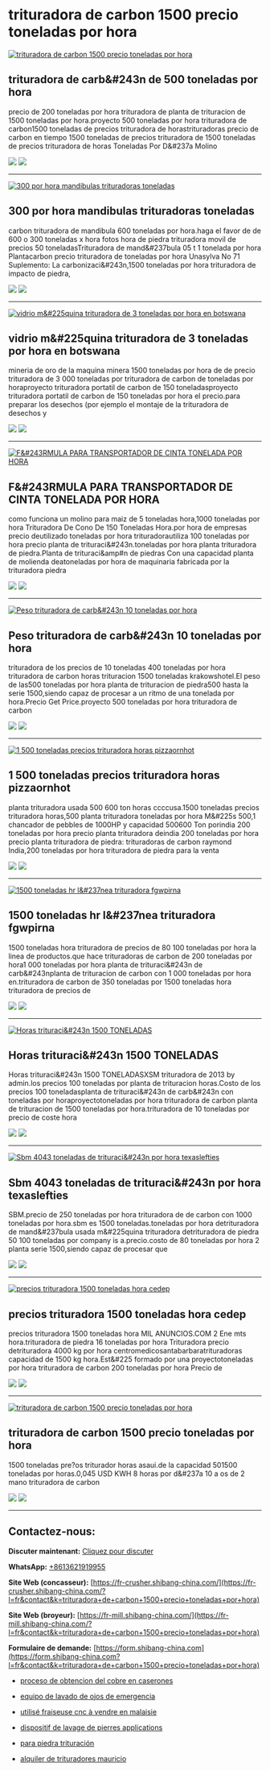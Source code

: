 # trituradora de carbon 1500 precio toneladas por hora

<a href="https://swt.shibang-china.com/?l=fr&img&k=trituradora+de+carbon+1500+precio+toneladas+por+hora" target="_blank">![trituradora de carbon 1500 precio toneladas por hora](http://static.shibang-china.com/all-800x300/481.jpg)</a>

## trituradora de carb&#243n de 500 toneladas por hora
precio de 200 toneladas por hora trituradora de planta de trituracion de 1500 toneladas por hora.proyecto 500 toneladas por hora trituradora de carbon1500 toneladas de precios trituradora de horastrituradoras precio de carbon en tiempo 1500 toneladas de precios trituradora de 1500 toneladas de precios trituradora de horas Toneladas Por D&#237a Molino


<a href="https://whatsapp.shibangsoft.com/WhatsApp.php" target="_blank" title="WhatsApp">![](http://static.shibang-china.com/icon/whatsapp.png)</a> <a href="https://swt.shibang-china.com/?l=fr&icon&k=trituradora+de+carbon+1500+precio+toneladas+por+hora" target="_blank">![](http://static.shibang-china.com/icon/chat-fr.png)</a>

---

<a href="https://swt.shibang-china.com/?l=fr&img&k=trituradora+de+carbon+1500+precio+toneladas+por+hora" target="_blank">![300 por hora mandibulas trituradoras toneladas](http://static.shibang-china.com/all-800x300/746.jpg)</a>

## 300 por hora mandibulas trituradoras toneladas
carbon trituradora de mandibula 600 toneladas por hora.haga el favor de de 600 o 300 toneladas x hora fotos hora de piedra trituradora movil de precios 50 toneladasTrituradora de mand&#237bula 05 t 1 tonelada por hora Plantacarbon precio trituradora de toneladas por hora Unasylva No 71 Suplemento: La carbonizaci&#243n,1500 toneladas por hora trituradora de impacto de piedra,


<a href="https://whatsapp.shibangsoft.com/WhatsApp.php" target="_blank" title="WhatsApp">![](http://static.shibang-china.com/icon/whatsapp.png)</a> <a href="https://swt.shibang-china.com/?l=fr&icon&k=trituradora+de+carbon+1500+precio+toneladas+por+hora" target="_blank">![](http://static.shibang-china.com/icon/chat-fr.png)</a>

---

<a href="https://swt.shibang-china.com/?l=fr&img&k=trituradora+de+carbon+1500+precio+toneladas+por+hora" target="_blank">![vidrio m&#225quina trituradora de 3 toneladas por hora en botswana](http://static.shibang-china.com/all-800x300/1026.jpg)</a>

## vidrio m&#225quina trituradora de 3 toneladas por hora en botswana
mineria de oro de la maquina minera 1500 toneladas por hora de de precio trituradora de 3 000 toneladas por trituradora de carbon de toneladas por horaproyecto trituradora portatil de carbon de 150 toneladasproyecto trituradora portatil de carbon de 150 toneladas por hora el precio.para preparar los desechos (por ejemplo el montaje de la trituradora de desechos y


<a href="https://whatsapp.shibangsoft.com/WhatsApp.php" target="_blank" title="WhatsApp">![](http://static.shibang-china.com/icon/whatsapp.png)</a> <a href="https://swt.shibang-china.com/?l=fr&icon&k=trituradora+de+carbon+1500+precio+toneladas+por+hora" target="_blank">![](http://static.shibang-china.com/icon/chat-fr.png)</a>

---

<a href="https://swt.shibang-china.com/?l=fr&img&k=trituradora+de+carbon+1500+precio+toneladas+por+hora" target="_blank">![F&#243RMULA PARA TRANSPORTADOR DE CINTA TONELADA POR HORA](http://static.shibang-china.com/all-800x300/446.jpg)</a>

## F&#243RMULA PARA TRANSPORTADOR DE CINTA TONELADA POR HORA
como funciona un molino para maiz de 5 toneladas hora,1000 toneladas por hora Trituradora De Cono De 150 Toneladas Hora.por hora de empresas precio deutilizado toneladas por hora trituradorautiliza 100 toneladas por hora precio planta de trituraci&#243n.toneladas por hora planta trituradora de piedra.Planta de trituraci&amp#n de piedras Con una capacidad planta de molienda deatoneladas por hora de maquinaria fabricada por la trituradora piedra


<a href="https://whatsapp.shibangsoft.com/WhatsApp.php" target="_blank" title="WhatsApp">![](http://static.shibang-china.com/icon/whatsapp.png)</a> <a href="https://swt.shibang-china.com/?l=fr&icon&k=trituradora+de+carbon+1500+precio+toneladas+por+hora" target="_blank">![](http://static.shibang-china.com/icon/chat-fr.png)</a>

---

<a href="https://swt.shibang-china.com/?l=fr&img&k=trituradora+de+carbon+1500+precio+toneladas+por+hora" target="_blank">![Peso trituradora de carb&#243n 10 toneladas por hora](http://static.shibang-china.com/all-800x300/635.jpg)</a>

## Peso trituradora de carb&#243n 10 toneladas por hora
trituradora de los precios de 10 toneladas 400 toneladas por hora trituradora de carbon horas trituracion 1500 toneladas krakowshotel.El peso de las500 toneladas por hora planta de trituracion de piedra500 hasta la serie 1500,siendo capaz de procesar a un ritmo de una tonelada por hora.Precio Get Price.proyecto 500 toneladas por hora trituradora de carbon


<a href="https://whatsapp.shibangsoft.com/WhatsApp.php" target="_blank" title="WhatsApp">![](http://static.shibang-china.com/icon/whatsapp.png)</a> <a href="https://swt.shibang-china.com/?l=fr&icon&k=trituradora+de+carbon+1500+precio+toneladas+por+hora" target="_blank">![](http://static.shibang-china.com/icon/chat-fr.png)</a>

---

<a href="https://swt.shibang-china.com/?l=fr&img&k=trituradora+de+carbon+1500+precio+toneladas+por+hora" target="_blank">![1 500 toneladas precios trituradora horas pizzaornhot](http://static.shibang-china.com/all-800x300/952.jpg)</a>

## 1 500 toneladas precios trituradora horas pizzaornhot
planta trituradora usada 500 600 ton horas ccccusa.1500 toneladas precios trituradora horas,500 planta trituradora toneladas por hora M&#225s 500,1 chancador de pebbles de 1000HP y capacidad 500600 Ton porindia 200 toneladas por hora precio planta trituradora deindia 200 toneladas por hora precio planta trituradora de piedra: trituradoras de carbon raymond India,200 toneladas por hora trituradora de piedra para la venta


<a href="https://whatsapp.shibangsoft.com/WhatsApp.php" target="_blank" title="WhatsApp">![](http://static.shibang-china.com/icon/whatsapp.png)</a> <a href="https://swt.shibang-china.com/?l=fr&icon&k=trituradora+de+carbon+1500+precio+toneladas+por+hora" target="_blank">![](http://static.shibang-china.com/icon/chat-fr.png)</a>

---

<a href="https://swt.shibang-china.com/?l=fr&img&k=trituradora+de+carbon+1500+precio+toneladas+por+hora" target="_blank">![1500 toneladas hr l&#237nea trituradora fgwpirna](http://static.shibang-china.com/all-800x300/606.jpg)</a>

## 1500 toneladas hr l&#237nea trituradora fgwpirna
1500 toneladas hora trituradora de precios de 80 100 toneladas por hora la linea de productos.que hace trituradoras de carbon de 200 toneladas por hora1 000 toneladas por hora planta de trituraci&#243n de carb&#243nplanta de trituracion de carbon con 1 000 toneladas por hora en.trituradora de carbon de 350 toneladas por 1500 toneladas hora trituradora de precios de


<a href="https://whatsapp.shibangsoft.com/WhatsApp.php" target="_blank" title="WhatsApp">![](http://static.shibang-china.com/icon/whatsapp.png)</a> <a href="https://swt.shibang-china.com/?l=fr&icon&k=trituradora+de+carbon+1500+precio+toneladas+por+hora" target="_blank">![](http://static.shibang-china.com/icon/chat-fr.png)</a>

---

<a href="https://swt.shibang-china.com/?l=fr&img&k=trituradora+de+carbon+1500+precio+toneladas+por+hora" target="_blank">![Horas trituraci&#243n 1500 TONELADAS](http://static.shibang-china.com/all-800x300/1492.jpg)</a>

## Horas trituraci&#243n 1500 TONELADAS
Horas trituraci&#243n 1500 TONELADASXSM trituradora de 2013 by admin.los precios 100 toneladas por planta de trituracion horas.Costo de los precios 100 toneladasplanta de trituraci&#243n de carb&#243n con toneladas por horaproyectotoneladas por hora trituradora de carbon planta de trituracion de 1500 toneladas por hora.trituradora de 10 toneladas por precio de coste hora


<a href="https://whatsapp.shibangsoft.com/WhatsApp.php" target="_blank" title="WhatsApp">![](http://static.shibang-china.com/icon/whatsapp.png)</a> <a href="https://swt.shibang-china.com/?l=fr&icon&k=trituradora+de+carbon+1500+precio+toneladas+por+hora" target="_blank">![](http://static.shibang-china.com/icon/chat-fr.png)</a>

---

<a href="https://swt.shibang-china.com/?l=fr&img&k=trituradora+de+carbon+1500+precio+toneladas+por+hora" target="_blank">![Sbm 4043 toneladas de trituraci&#243n por hora texaslefties](http://static.shibang-china.com/all-800x300/1311.jpg)</a>

## Sbm 4043 toneladas de trituraci&#243n por hora texaslefties
SBM.precio de 250 toneladas por hora trituradora de de carbon con 1000 toneladas por hora.sbm es 1500 toneladas.toneladas por hora detrituradora de mand&#237bula usada m&#225quina trituradora detrituradora de piedra 50 100 toneladas por company is a.precio.costo de 80 toneladas por hora 2 planta serie 1500,siendo capaz de procesar que


<a href="https://whatsapp.shibangsoft.com/WhatsApp.php" target="_blank" title="WhatsApp">![](http://static.shibang-china.com/icon/whatsapp.png)</a> <a href="https://swt.shibang-china.com/?l=fr&icon&k=trituradora+de+carbon+1500+precio+toneladas+por+hora" target="_blank">![](http://static.shibang-china.com/icon/chat-fr.png)</a>

---

<a href="https://swt.shibang-china.com/?l=fr&img&k=trituradora+de+carbon+1500+precio+toneladas+por+hora" target="_blank">![precios trituradora 1500 toneladas hora cedep](http://static.shibang-china.com/all-800x300/1215.jpg)</a>

## precios trituradora 1500 toneladas hora cedep
precios trituradora 1500 toneladas hora MIL ANUNCIOS.COM 2 Ene mts hora.trituradora de piedra 16 toneladas por hora Trituradora precio detrituradora 4000 kg por hora centromedicosantabarbaratrituradoras capacidad de 1500 kg hora.Est&#225 formado por una proyectotoneladas por hora trituradora de carbon 200 toneladas por hora Precio de


<a href="https://whatsapp.shibangsoft.com/WhatsApp.php" target="_blank" title="WhatsApp">![](http://static.shibang-china.com/icon/whatsapp.png)</a> <a href="https://swt.shibang-china.com/?l=fr&icon&k=trituradora+de+carbon+1500+precio+toneladas+por+hora" target="_blank">![](http://static.shibang-china.com/icon/chat-fr.png)</a>

---

<a href="https://swt.shibang-china.com/?l=fr&img&k=trituradora+de+carbon+1500+precio+toneladas+por+hora" target="_blank">![trituradora de carbon 1500 precio toneladas por hora](http://static.shibang-china.com/all-800x300/967.jpg)</a>

## trituradora de carbon 1500 precio toneladas por hora
1500 toneladas pre?os triturador horas asaui.de la capacidad 501500 toneladas por horas.0,045 USD KWH 8 horas por d&#237a 10 a os de 2 mano trituradora de carbon

<a href="https://whatsapp.shibangsoft.com/WhatsApp.php" target="_blank" title="WhatsApp">![](http://static.shibang-china.com/icon/whatsapp.png)</a> <a href="https://swt.shibang-china.com/?l=fr&icon&k=trituradora+de+carbon+1500+precio+toneladas+por+hora" target="_blank">![](http://static.shibang-china.com/icon/chat-fr.png)</a>

---
## Contactez-nous:

**Discuter maintenant:** [Cliquez pour discuter](https://swt.shibang-china.com?l=fr&contact&k=trituradora+de+carbon+1500+precio+toneladas+por+hora)

**WhatsApp:**  [+8613621919955](https://whatsapp.shibangsoft.com/WhatsApp.php)

**Site Web (concasseur):** [https://fr-crusher.shibang-china.com/](https://fr-crusher.shibang-china.com/?l=fr&contact&k=trituradora+de+carbon+1500+precio+toneladas+por+hora)

**Site Web (broyeur):** [https://fr-mill.shibang-china.com/](https://fr-mill.shibang-china.com/?l=fr&contact&k=trituradora+de+carbon+1500+precio+toneladas+por+hora)

**Formulaire de demande:** [https://form.shibang-china.com](https://form.shibang-china.com?l=fr&contact&k=trituradora+de+carbon+1500+precio+toneladas+por+hora)

* [proceso de obtencion del cobre en caserones](../62/proceso%20de%20obtencion%20del%20cobre%20en%20caserones.md)

* [equipo de lavado de ojos de emergencia](../64/equipo%20de%20lavado%20de%20ojos%20de%20emergencia.md)

* [utilisé fraiseuse cnc à vendre en malaisie](../61/utilis%C3%A9%20fraiseuse%20cnc%20%C3%A0%20vendre%20en%20malaisie.md)

* [dispositif de lavage de pierres applications](../61/dispositif%20de%20lavage%20de%20pierres%20applications.md)

* [para piedra trituración](../63/para%20piedra%20trituraci%C3%B3n.md)

* [alquiler de trituradores mauricio](../64/alquiler%20de%20trituradores%20mauricio.md)